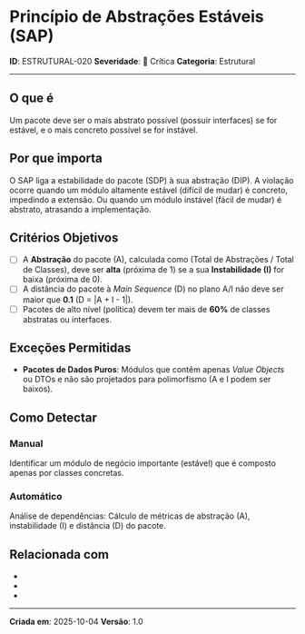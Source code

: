 # Princípio de Abstrações Estáveis (SAP)

**ID**: ESTRUTURAL-020
**Severidade**: 🔴 Crítica
**Categoria**: Estrutural

---

## O que é

Um pacote deve ser o mais abstrato possível (possuir interfaces) se for estável, e o mais concreto possível se for instável.

## Por que importa

O SAP liga a estabilidade do pacote (SDP) à sua abstração (DIP). A violação ocorre quando um módulo altamente estável (difícil de mudar) é concreto, impedindo a extensão. Ou quando um módulo instável (fácil de mudar) é abstrato, atrasando a implementação.

## Critérios Objetivos

- [ ] A **Abstração** do pacote (A), calculada como (Total de Abstrações / Total de Classes), deve ser **alta** (próxima de 1) se a sua **Instabilidade (I)** for baixa (próxima de 0).
- [ ] A distância do pacote à *Main Sequence* (D) no plano A/I não deve ser maior que **0.1** (D = |A + I - 1|).
- [ ] Pacotes de alto nível (política) devem ter mais de **60%** de classes abstratas ou interfaces.

## Exceções Permitidas

- **Pacotes de Dados Puros**: Módulos que contêm apenas *Value Objects* ou DTOs e não são projetados para polimorfismo (A e I podem ser baixos).

## Como Detectar

### Manual
Identificar um módulo de negócio importante (estável) que é composto apenas por classes concretas.

### Automático
Análise de dependências: Cálculo de métricas de abstração (A), instabilidade (I) e distância (D) do pacote.

## Relacionada com

- [COMPORTAMENTAL-014]: reforça (DIP)
- [ESTRUTURAL-019]: complementa (SDP)
- [COMPORTAMENTAL-012]: reforça (LSP)

---

**Criada em**: 2025-10-04
**Versão**: 1.0
